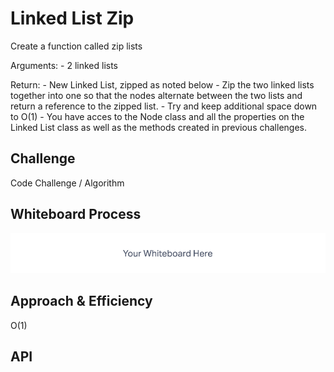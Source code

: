 # Linked List Zip
<!-- Short summary or background information -->
Create a function called zip lists

Arguments:
    - 2 linked lists

Return:
    - New Linked List, zipped as noted below
    - Zip the two linked lists together into one so that the nodes alternate between the two lists and return a reference to the zipped list.
    - Try and keep additional space down to O(1)
    - You have acces to the Node class and all the properties on the Linked List class as well as the methods created in previous challenges.

## Challenge
<!-- Description of the challenge -->
Code Challenge / Algorithm

## Whiteboard Process

![linked-list-zip](linked_list_zip.png)

## Approach & Efficiency
<!-- What approach did you take? Why? What is the Big O space/time for this approach? -->

O(1)

## API
<!-- Description of each method publicly available to your Linked List -->
